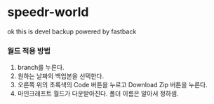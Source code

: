# speedr-world
ok this is devel backup powered by fastback


### 월드 적용 방법
1. branch를 누른다.
2. 원하는 날짜의 백업본을 선택한다.
3. 오른쪽 위의 초록색의 Code 버튼을 누르고 Download Zip 버튼을 누른다.
4. 마인크래프트 월드가 다운받아진다. 폴더 이름은 알아서 정하셈.
